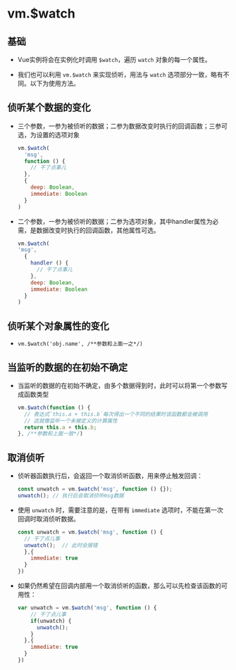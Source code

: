 # vm.\$watch

## 基础

  - Vue实例将会在实例化时调用 `$watch`，遍历 `watch` 对象的每一个属性。

  - 我们也可以利用 `vm.$watch` 来实现侦听，用法与 `watch` 选项部分一致，略有不同。以下为使用方法。

## 侦听某个数据的变化

  - 三个参数，一参为被侦听的数据；二参为数据改变时执行的回调函数；三参可选，为设置的选项对象

    ```javascript
    vm.$watch(
      'msg',
      function () {
        // 干了点事儿
      },
      {
        deep: Boolean,
        immediate: Boolean
      }
    )
    ```

  - 二个参数，一参为被侦听的数据；二参为选项对象，其中handler属性为必需，是数据改变时执行的回调函数，其他属性可选。

    ```javascript
    vm.$watch(
    'msg',
      {
        handler () {
          // 干了点事儿
        },
        deep: Boolean,
        immediate: Boolean
      }
    )
    ```

## 侦听某个对象属性的变化

  - `vm.$watch('obj.name', /**参数和上面一之*/)`

## 当监听的数据的在初始不确定

  - 当监听的数据的在初始不确定，由多个数据得到时，此时可以将第一个参数写成函数类型

    ```javascript
    vm.$watch(function () {
      // 表达式`this.a + this.b`每次得出一个不同的结果时该函数都会被调用
      // 这就像监听一个未被定义的计算属性
      return this.a + this.b;
    }, /**参数和上面一致*/)
    ```

## 取消侦听

  - 侦听器函数执行后，会返回一个取消侦听函数，用来停止触发回调：

    ```javascript
    const unwatch = vm.$watch('msg', function () {});
    unwatch(); // 执行后会取消侦听msg数据
    ```

  - 使用 `unwatch` 时，需要注意的是，在带有 `immediate` 选项时，不能在第一次回调时取消侦听数据。

    ```javascript
    const unwatch = vm.$watch('msg', function () {
      // 干了点儿事
      unwatch();  // 此时会报错
      },{
        immediate: true
      }
    })
    ```

  - 如果仍然希望在回调内部用一个取消侦听的函数，那么可以先检查该函数的可用性：

    ```javascript
    var unwatch = vm.$watch('msg', function () {
        // 干了点儿事
        if(unwatch) {
          unwatch();
        }
      },{
        immediate: true
      }
    })
    ```
